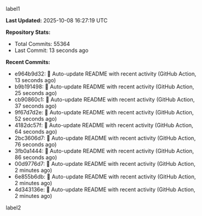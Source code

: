 
label1 
<!-- ACTIVITY_START -->
**Last Updated:** 2025-10-08 16:27:19 UTC

**Repository Stats:**
- Total Commits: 55364
- Last Commit: 13 seconds ago

**Recent Commits:**
- e964b9d32: 🤖 Auto-update README with recent activity (GitHub Action, 13 seconds ago)
- b9b191498: 🤖 Auto-update README with recent activity (GitHub Action, 25 seconds ago)
- cb90860c1: 🤖 Auto-update README with recent activity (GitHub Action, 37 seconds ago)
- 9f67d7d2e: 🤖 Auto-update README with recent activity (GitHub Action, 52 seconds ago)
- 4182dc57f: 🤖 Auto-update README with recent activity (GitHub Action, 64 seconds ago)
- 2bc3606d7: 🤖 Auto-update README with recent activity (GitHub Action, 76 seconds ago)
- 3fb0a1444: 🤖 Auto-update README with recent activity (GitHub Action, 86 seconds ago)
- 00d9776d7: 🤖 Auto-update README with recent activity (GitHub Action, 2 minutes ago)
- 6e855b6db: 🤖 Auto-update README with recent activity (GitHub Action, 2 minutes ago)
- 4d343136e: 🤖 Auto-update README with recent activity (GitHub Action, 2 minutes ago)
<!-- ACTIVITY_END -->

label2
